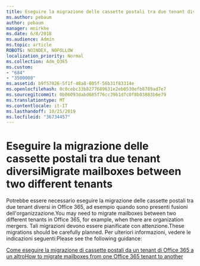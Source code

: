 ```yaml
---
title: Eseguire la migrazione delle cassette postali tra due tenant diversi
ms.author: pebaum
author: pebaum
manager: mnirkhe
ms.date: 6/8/2018
ms.audience: Admin
ms.topic: article
ROBOTS: NOINDEX, NOFOLLOW
localization_priority: Normal
ms.collection: Adm_O365
ms.custom:
- "684"
- "3500008"
ms.assetid: b9f57026-5f1f-48a8-805f-56b31f83314e
ms.openlocfilehash: 0c0cebc33b8277689631e2eb0530efb8789ad7e7
ms.sourcegitcommit: 0b06093dabd685f76cc39b1d7c0f8b03883b6e79
ms.translationtype: MT
ms.contentlocale: it-IT
ms.lasthandoff: 10/25/2019
ms.locfileid: "36734457"
---
```

# <a name="migrate-mailboxes-between-two-different-tenants"></a><span data-ttu-id="03c81-102">Eseguire la migrazione delle cassette postali tra due tenant diversi</span><span class="sxs-lookup"><span data-stu-id="03c81-102">Migrate mailboxes between two different tenants</span></span>

<span data-ttu-id="03c81-103">Potrebbe essere necessario eseguire la migrazione delle cassette postali tra due tenant diversi in Office 365, ad esempio quando sono presenti fusioni dell'organizzazione.</span><span class="sxs-lookup"><span data-stu-id="03c81-103">You may need to migrate mailboxes between two different tenants in Office 365, for example, when there are organization mergers.</span></span> <span data-ttu-id="03c81-104">Tali migrazioni devono essere pianificate con attenzione.</span><span class="sxs-lookup"><span data-stu-id="03c81-104">These migrations should be carefully planned.</span></span> <span data-ttu-id="03c81-105">Per ulteriori informazioni, vedere le indicazioni seguenti:</span><span class="sxs-lookup"><span data-stu-id="03c81-105">Please see the following guidance:</span></span>
  
[<span data-ttu-id="03c81-106">Come eseguire la migrazione di cassette postali da un tenant di Office 365 a un altro</span><span class="sxs-lookup"><span data-stu-id="03c81-106">How to migrate mailboxes from one Office 365 tenant to another</span></span>](https://docs.microsoft.com/Exchange/mailbox-migration/migrate-mailboxes-across-tenants)
  